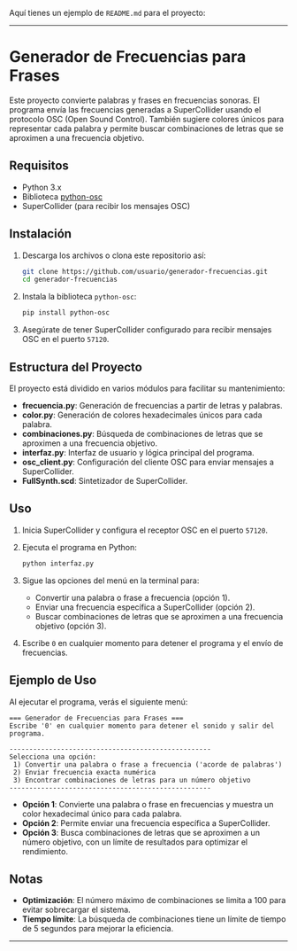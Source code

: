 Aquí tienes un ejemplo de `README.md` para el proyecto:

---

# Generador de Frecuencias para Frases

Este proyecto convierte palabras y frases en frecuencias sonoras. El programa envía las frecuencias generadas a SuperCollider usando el protocolo OSC (Open Sound Control).
También sugiere colores únicos para representar cada palabra y permite buscar combinaciones de letras que se aproximen a una frecuencia objetivo. 

## Requisitos

- Python 3.x
- Biblioteca [python-osc](https://pypi.org/project/python-osc/)
- SuperCollider (para recibir los mensajes OSC)

## Instalación

1. Descarga los archivos o clona este repositorio así:
    ```bash
    git clone https://github.com/usuario/generador-frecuencias.git
    cd generador-frecuencias
    ```

2. Instala la biblioteca `python-osc`:
    ```bash
    pip install python-osc
    ```

3. Asegúrate de tener SuperCollider configurado para recibir mensajes OSC en el puerto `57120`.

## Estructura del Proyecto

El proyecto está dividido en varios módulos para facilitar su mantenimiento:

- **frecuencia.py**: Generación de frecuencias a partir de letras y palabras.
- **color.py**: Generación de colores hexadecimales únicos para cada palabra.
- **combinaciones.py**: Búsqueda de combinaciones de letras que se aproximen a una frecuencia objetivo.
- **interfaz.py**: Interfaz de usuario y lógica principal del programa.
- **osc_client.py**: Configuración del cliente OSC para enviar mensajes a SuperCollider.
- **FullSynth.scd**: Sintetizador de SuperCollider.

## Uso

1. Inicia SuperCollider y configura el receptor OSC en el puerto `57120`.

2. Ejecuta el programa en Python:
    ```bash
    python interfaz.py
    ```

3. Sigue las opciones del menú en la terminal para:

    - Convertir una palabra o frase a frecuencia (opción 1).
    - Enviar una frecuencia específica a SuperCollider (opción 2).
    - Buscar combinaciones de letras que se aproximen a una frecuencia objetivo (opción 3).

4. Escribe `0` en cualquier momento para detener el programa y el envío de frecuencias.

## Ejemplo de Uso

Al ejecutar el programa, verás el siguiente menú:

```
=== Generador de Frecuencias para Frases ===
Escribe '0' en cualquier momento para detener el sonido y salir del programa.

---------------------------------------------------
Selecciona una opción:
 1) Convertir una palabra o frase a frecuencia ('acorde de palabras')
 2) Enviar frecuencia exacta numérica
 3) Encontrar combinaciones de letras para un número objetivo
---------------------------------------------------
```

- **Opción 1**: Convierte una palabra o frase en frecuencias y muestra un color hexadecimal único para cada palabra.
- **Opción 2**: Permite enviar una frecuencia específica a SuperCollider.
- **Opción 3**: Busca combinaciones de letras que se aproximen a un número objetivo, con un límite de resultados para optimizar el rendimiento.

## Notas

- **Optimización**: El número máximo de combinaciones se limita a 100 para evitar sobrecargar el sistema.
- **Tiempo límite**: La búsqueda de combinaciones tiene un límite de tiempo de 5 segundos para mejorar la eficiencia.



---